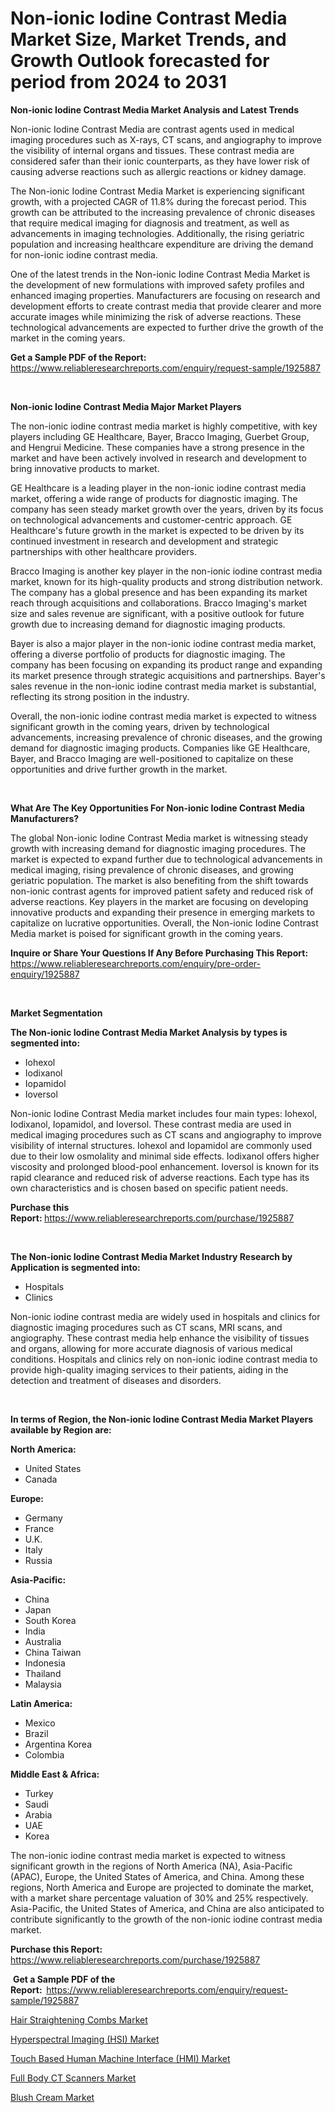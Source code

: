 <p><h1>Non-ionic Iodine Contrast Media Market Size, Market Trends, and Growth Outlook forecasted for period from 2024 to 2031</h1></p><p><strong>Non-ionic Iodine Contrast Media Market Analysis and Latest Trends</strong></p>
<p><p>Non-ionic Iodine Contrast Media are contrast agents used in medical imaging procedures such as X-rays, CT scans, and angiography to improve the visibility of internal organs and tissues. These contrast media are considered safer than their ionic counterparts, as they have lower risk of causing adverse reactions such as allergic reactions or kidney damage.</p><p>The Non-ionic Iodine Contrast Media Market is experiencing significant growth, with a projected CAGR of 11.8% during the forecast period. This growth can be attributed to the increasing prevalence of chronic diseases that require medical imaging for diagnosis and treatment, as well as advancements in imaging technologies. Additionally, the rising geriatric population and increasing healthcare expenditure are driving the demand for non-ionic iodine contrast media.</p><p>One of the latest trends in the Non-ionic Iodine Contrast Media Market is the development of new formulations with improved safety profiles and enhanced imaging properties. Manufacturers are focusing on research and development efforts to create contrast media that provide clearer and more accurate images while minimizing the risk of adverse reactions. These technological advancements are expected to further drive the growth of the market in the coming years.</p></p>
<p><strong>Get a Sample PDF of the Report:&nbsp;</strong> <a href="https://www.reliableresearchreports.com/enquiry/request-sample/1925887">https://www.reliableresearchreports.com/enquiry/request-sample/1925887</a></p>
<p>&nbsp;</p>
<p><strong>Non-ionic Iodine Contrast Media Major Market Players</strong></p>
<p><p>The non-ionic iodine contrast media market is highly competitive, with key players including GE Healthcare, Bayer, Bracco Imaging, Guerbet Group, and Hengrui Medicine. These companies have a strong presence in the market and have been actively involved in research and development to bring innovative products to market.</p><p>GE Healthcare is a leading player in the non-ionic iodine contrast media market, offering a wide range of products for diagnostic imaging. The company has seen steady market growth over the years, driven by its focus on technological advancements and customer-centric approach. GE Healthcare's future growth in the market is expected to be driven by its continued investment in research and development and strategic partnerships with other healthcare providers.</p><p>Bracco Imaging is another key player in the non-ionic iodine contrast media market, known for its high-quality products and strong distribution network. The company has a global presence and has been expanding its market reach through acquisitions and collaborations. Bracco Imaging's market size and sales revenue are significant, with a positive outlook for future growth due to increasing demand for diagnostic imaging products.</p><p>Bayer is also a major player in the non-ionic iodine contrast media market, offering a diverse portfolio of products for diagnostic imaging. The company has been focusing on expanding its product range and expanding its market presence through strategic acquisitions and partnerships. Bayer's sales revenue in the non-ionic iodine contrast media market is substantial, reflecting its strong position in the industry.</p><p>Overall, the non-ionic iodine contrast media market is expected to witness significant growth in the coming years, driven by technological advancements, increasing prevalence of chronic diseases, and the growing demand for diagnostic imaging products. Companies like GE Healthcare, Bayer, and Bracco Imaging are well-positioned to capitalize on these opportunities and drive further growth in the market.</p></p>
<p>&nbsp;</p>
<p><strong>What Are The Key Opportunities For Non-ionic Iodine Contrast Media Manufacturers?</strong></p>
<p><p>The global Non-ionic Iodine Contrast Media market is witnessing steady growth with increasing demand for diagnostic imaging procedures. The market is expected to expand further due to technological advancements in medical imaging, rising prevalence of chronic diseases, and growing geriatric population. The market is also benefiting from the shift towards non-ionic contrast agents for improved patient safety and reduced risk of adverse reactions. Key players in the market are focusing on developing innovative products and expanding their presence in emerging markets to capitalize on lucrative opportunities. Overall, the Non-ionic Iodine Contrast Media market is poised for significant growth in the coming years.</p></p>
<p><strong>Inquire or Share Your Questions If Any Before Purchasing This Report:</strong> <a href="https://www.reliableresearchreports.com/enquiry/pre-order-enquiry/1925887">https://www.reliableresearchreports.com/enquiry/pre-order-enquiry/1925887</a></p>
<p>&nbsp;</p>
<p><strong>Market Segmentation</strong></p>
<p><strong>The Non-ionic Iodine Contrast Media Market Analysis by types is segmented into:</strong></p>
<p><ul><li>Iohexol</li><li>Iodixanol</li><li>Iopamidol</li><li>Ioversol</li></ul></p>
<p><p>Non-ionic Iodine Contrast Media market includes four main types: Iohexol, Iodixanol, Iopamidol, and Ioversol. These contrast media are used in medical imaging procedures such as CT scans and angiography to improve visibility of internal structures. Iohexol and Iopamidol are commonly used due to their low osmolality and minimal side effects. Iodixanol offers higher viscosity and prolonged blood-pool enhancement. Ioversol is known for its rapid clearance and reduced risk of adverse reactions. Each type has its own characteristics and is chosen based on specific patient needs.</p></p>
<p><strong>Purchase this Report:&nbsp;</strong><a href="https://www.reliableresearchreports.com/purchase/1925887">https://www.reliableresearchreports.com/purchase/1925887</a></p>
<p>&nbsp;</p>
<p><strong>The Non-ionic Iodine Contrast Media Market Industry Research by Application is segmented into:</strong></p>
<p><ul><li>Hospitals</li><li>Clinics</li></ul></p>
<p><p>Non-ionic iodine contrast media are widely used in hospitals and clinics for diagnostic imaging procedures such as CT scans, MRI scans, and angiography. These contrast media help enhance the visibility of tissues and organs, allowing for more accurate diagnosis of various medical conditions. Hospitals and clinics rely on non-ionic iodine contrast media to provide high-quality imaging services to their patients, aiding in the detection and treatment of diseases and disorders.</p></p>
<p>&nbsp;</p>
<p><strong>In terms of Region, the Non-ionic Iodine Contrast Media Market Players available by Region are:</strong></p>
<p>
    <p> <strong> North America: </strong>
        <ul>
            <li>United States</li>
            <li>Canada</li>
        </ul>
        </p> 
    <p> <strong> Europe: </strong>
        <ul>
            <li>Germany</li>
            <li>France</li>
            <li>U.K.</li>
            <li>Italy</li>
            <li>Russia</li>
        </ul>
        </p> 
    <p> <strong> Asia-Pacific: </strong>
        <ul>
            <li>China</li>
            <li>Japan</li>
            <li>South Korea</li>
            <li>India</li>
            <li>Australia</li>
            <li>China Taiwan</li>
            <li>Indonesia</li>
            <li>Thailand</li>
            <li>Malaysia</li>
        </ul>
        </p> 
    <p> <strong> Latin America: </strong>
        <ul>
            <li>Mexico</li>
            <li>Brazil</li>
            <li>Argentina Korea</li>
            <li>Colombia</li>
        </ul>
        </p> 
    <p> <strong> Middle East & Africa: </strong>
        <ul>
            <li>Turkey</li>
            <li>Saudi</li>
            <li>Arabia</li>
            <li>UAE</li>
            <li>Korea</li>
        </ul>
    </p>
    </p>
<p><p>The non-ionic iodine contrast media market is expected to witness significant growth in the regions of North America (NA), Asia-Pacific (APAC), Europe, the United States of America, and China. Among these regions, North America and Europe are projected to dominate the market, with a market share percentage valuation of 30% and 25% respectively. Asia-Pacific, the United States of America, and China are also anticipated to contribute significantly to the growth of the non-ionic iodine contrast media market.</p></p>
<p><strong>Purchase this Report: </strong><a href="https://www.reliableresearchreports.com/purchase/1925887">https://www.reliableresearchreports.com/purchase/1925887</a></p>
<p>&nbsp;<strong>Get a Sample PDF of the Report:&nbsp;&nbsp;</strong><a href="https://www.reliableresearchreports.com/enquiry/request-sample/1925887">https://www.reliableresearchreports.com/enquiry/request-sample/1925887</a></p>
<p><strong></strong></p>
<p><p><a href="https://view.publitas.com/reportprime-1/hair-straightening-combs-market-with-the-goal-of-estimating-the-market-size-and-future-growth-potential-of-various-market-segments-based-on-component-applications-end-user-and-region/">Hair Straightening Combs Market</a></p><p><a href="https://pretty-mail-caf.notion.site/Hyperspectral-Imaging-HSI-Market-Challenges-Opportunities-and-Growth-Drivers-and-Major-Market-P-ce85336e903346d88079aede3043ad24">Hyperspectral Imaging (HSI) Market</a></p><p><a href="https://full-wildebeest-80b.notion.site/Touch-Based-Human-Machine-Interface-HMI-Market-Size-and-Growth-Market-Segmentation-Regional-and--8dcf9ab944a04c0aa382235cbae77a4d">Touch Based Human Machine Interface (HMI) Market</a></p><p><a href="https://github.com/Sarissaschmalingtr6fz2739/Market-Research-Report-List-1/blob/main/full-body-ct-scanners-market.md">Full Body CT Scanners Market</a></p><p><a href="https://view.publitas.com/reportprime-1/global-blush-cream-market-by-types-applications-and-major-players-with-regional-growth-rate-analysis-and-development-situation-from-2024-to-2031/">Blush Cream Market</a></p></p>